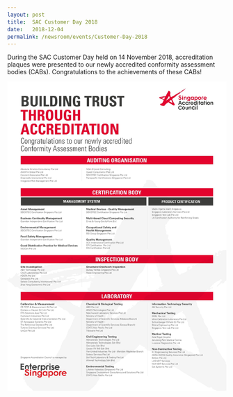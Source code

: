 ```yaml
---
layout: post
title:  SAC Customer Day 2018
date:   2018-12-04
permalink: /newsroom/events/Customer-Day-2018
---
```


During the SAC Customer Day held on 14 November 2018, accreditation plaques were presented to our newly accredited conformity assessment bodies (CABs). Congratulations to the achievements of these CABs!

![NewlyAccreditedCABs2018](/images/press-release/documents/NewlyAccreditedCABs2018.jpg)
